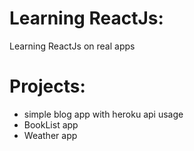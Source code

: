 # Learning ReactJs:
Learning ReactJs on real apps

# Projects:
* simple blog app with heroku api usage
* BookList app
* Weather app
